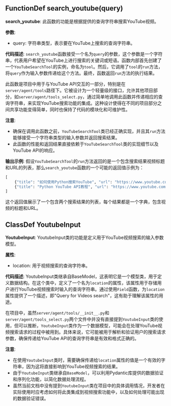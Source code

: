 ## FunctionDef search_youtube(query)

**search_youtube**: 此函数的功能是根据提供的查询字符串搜索YouTube视频。

**参数**:

- query: 字符串类型，表示要在YouTube上搜索的查询字符串。

**代码描述**:
`search_youtube`函数接受一个名为`query`的参数，这个参数是一个字符串，代表用户希望在YouTube上进行搜索的关键词或短语。函数内部首先创建了一个`YouTubeSearchTool`的实例，命名为`tool`。然后，它调用了`tool`的`run`方法，将`query`作为输入参数传递给这个方法。最终，函数返回`run`方法的执行结果。

此函数是项目中用于与YouTube API交互的一部分，特别是在`server/agent/tools`路径下。它被设计为一个轻量级的接口，允许其他项目部分，如`server/agent/tools_select.py`，通过简单地调用此函数并传递相应的查询字符串，来实现YouTube搜索功能的集成。这种设计使得在不同的项目部分之间共享功能变得简单，同时也保持了代码的模块化和可维护性。

**注意**:

- 确保在调用此函数之前，`YouTubeSearchTool`类已经正确实现，并且其`run`方法能够接受一个字符串类型的输入参数并返回搜索结果。
- 此函数的性能和返回结果直接依赖于`YouTubeSearchTool`类的实现细节以及YouTube API的响应。

**输出示例**:
假设`YouTubeSearchTool`的`run`方法返回的是一个包含搜索结果视频标题和URL的列表，那么`search_youtube`函数的一个可能的返回值示例为：

```python
[
    {"title": "如何使用Python搜索YouTube", "url": "https://www.youtube.com/watch?v=example1"},
    {"title": "Python YouTube API教程", "url": "https://www.youtube.com/watch?v=example2"}
]
```

这个返回值展示了一个包含两个搜索结果的列表，每个结果都是一个字典，包含视频的标题和URL。

## ClassDef YoutubeInput

**YoutubeInput**: YoutubeInput类的功能是定义用于YouTube视频搜索的输入参数模型。

**属性**:

- location: 用于视频搜索的查询字符串。

**代码描述**:
YoutubeInput类继承自BaseModel，这表明它是一个模型类，用于定义数据结构。在这个类中，定义了一个名为`location`的属性，该属性用于存储用户进行YouTube视频搜索时输入的查询字符串。通过使用`Field`函数，为`location`属性提供了一个描述，即"Query for Videos search"，这有助于理解该属性的用途。

在项目中，虽然`server/agent/tools/__init__.py`和`server/agent/tools_select.py`两个文件中并没有直接提到`YoutubeInput`类的使用，但可以推断，`YoutubeInput`类作为一个数据模型，可能会在处理YouTube视频搜索请求的过程中被用到。具体来说，它可能被用于解析和验证用户的搜索请求参数，确保传递给YouTube API的查询字符串是有效和格式正确的。

**注意**:

- 在使用`YoutubeInput`类时，需要确保传递给`location`属性的值是一个有效的字符串，因为这将直接影响到YouTube视频搜索的结果。
- 由于`YoutubeInput`类继承自`BaseModel`，可以利用Pydantic库提供的数据验证和序列化功能，以简化数据处理流程。
- 虽然当前文档中没有提到`YoutubeInput`类在项目中的具体调用情况，开发者在实际使用时应考虑如何将此类集成到视频搜索功能中，以及如何处理可能出现的数据验证错误。
